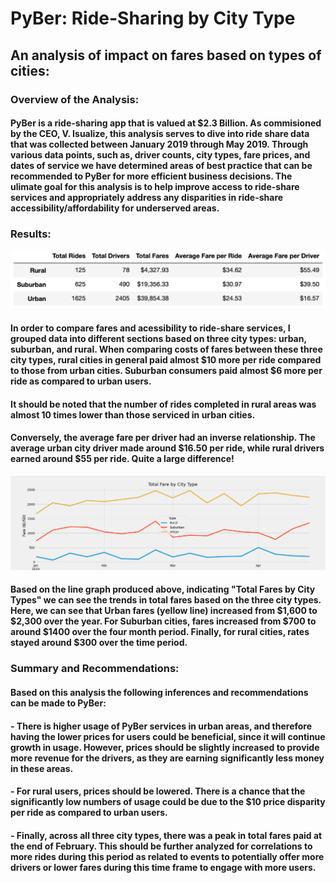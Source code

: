 # PyBer: Ride-Sharing by City Type
## An analysis of impact on fares based on types of cities:

### Overview of the Analysis:
#### PyBer is a ride-sharing app that is valued at $2.3 Billion. As commisioned by the CEO, V. Isualize, this analysis serves to dive into ride share data that was collected between January 2019 through May 2019. Through various data points, such as, driver counts, city types, fare prices, and dates of service we have determined areas of best practice that can be recommended to PyBer for more efficient business decisions. The ulimate goal for this analysis is to help improve access to ride-share services and appropriately address any disparities in ride-share accessibility/affordability for underserved areas. 

### Results:

![City Types Info](https://github.com/zinashah8/PyBer_Analysis/blob/501e6c3b4c74c65d08fc9ca26ffe48d86a8a73b8/analysis/City_Types_Chart.png)

#### In order to compare fares and acessibility to ride-share services, I grouped data into different sections based on three city types: urban, suburban, and rural. When comparing costs of fares between these three city types, rural cities in general paid almost $10 more per ride compared to those from urban cities. Suburban consumers paid almost $6 more per ride as compared to urban users.


#### It should be noted that the number of rides completed in rural areas was almost 10 times lower than those serviced in urban cities. 

#### Conversely, the average fare per driver had an inverse relationship. The average urban city driver made around $16.50 per ride, while rural drivers earned around $55 per ride. Quite a large difference! 


![Fares and City Types](https://github.com/zinashah8/PyBer_Analysis/blob/5a0fcb9e112937da614356bf42de3ad5f9e491f6/analysis/PyBer_fare_summary.png)

#### Based on the line graph produced above, indicating "Total Fares by City Types" we can see the trends in total fares based on the three city types. Here, we can see that Urban fares (yellow line) increased from $1,600 to $2,300 over the year. For Suburban cities, fares increased from $700 to around $1400 over the four month period. Finally, for rural cities, rates stayed around $300 over the time period. 

### Summary and Recommendations: 
#### Based on this analysis the following inferences and recommendations can be made to PyBer:

#### - There is higher usage of PyBer services in urban areas, and therefore having the lower prices for users could be beneficial, since it will continue growth in usage. However, prices should be slightly increased to provide more revenue for the drivers, as they are earning significantly less money in these areas.

#### - For rural users, prices should be lowered. There is a chance that the significantly low numbers of usage could be due to the $10 price disparity per ride as compared to urban users. 

#### - Finally, across all three city types, there was a peak in total fares paid at the end of February. This should be further analyzed for correlations to more rides during this period as related to events to potentially offer more drivers or lower fares during this time frame to engage with more users. 